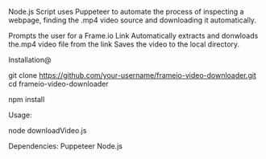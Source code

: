 Node.js Script uses Puppeteer to automate the process of inspecting a webpage, finding the .mp4 video source and downloading it automatically.

Prompts the user for a Frame.io Link
Automatically extracts and donwloads the.mp4 video file from the link
Saves the video to the local directory.


Installation@

git clone https://github.com/your-username/frameio-video-downloader.git
cd frameio-video-downloader

npm install

Usage:

node downloadVideo.js


Dependencies:
Puppeteer
Node.js

